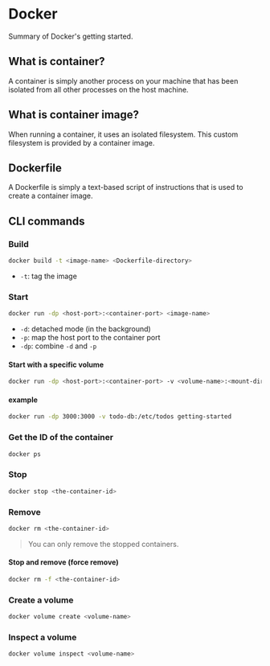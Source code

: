 # Docker

Summary of Docker's getting started.

## What is container?

A container is simply another process on your machine that has been isolated from all other processes on the host machine.

## What is container image?

When running a container, it uses an isolated filesystem. This custom filesystem is provided by a container image.

## Dockerfile

A Dockerfile is simply a text-based script of instructions that is used to create a container image.

## CLI commands

### Build

```zsh
docker build -t <image-name> <Dockerfile-directory>
```

- `-t`: tag the image

### Start

```zsh
docker run -dp <host-port>:<container-port> <image-name>
```

- `-d`: detached mode (in the background)
- `-p`: map the host port to the container port
- `-dp`: combine `-d` and `-p`

#### Start with a specific volume

```zsh
docker run -dp <host-port>:<container-port> -v <volume-name>:<mount-directory>
```

#### example

```zsh
docker run -dp 3000:3000 -v todo-db:/etc/todos getting-started
```

### Get the ID of the container

```zsh
docker ps
```

### Stop

```zsh
docker stop <the-container-id>
```

### Remove

```zsh
docker rm <the-container-id>
```

> You can only remove the stopped containers.

#### Stop and remove (force remove)

```zsh
docker rm -f <the-container-id>
```

### Create a volume

```zsh
docker volume create <volume-name>
```

### Inspect a volume

```zsh
docker volume inspect <volume-name>
```
